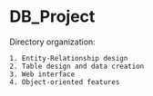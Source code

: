 # DB_Project 

Directory organization:

	1. Entity-Relationship design
	2. Table design and data creation
	3. Web interface
	4. Object-oriented features

